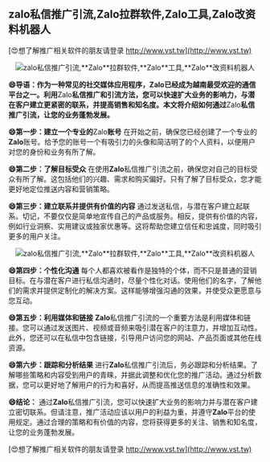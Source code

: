 ## **zalo私信推广引流,**Zalo**拉群软件,**Zalo**工具,**Zalo**改资料机器人**

[😍想了解推广相关软件的朋友请登录 http://www.vst.tw](http://www.vst.tw)

 <center><img src="https://vst.tw/MP4/tuiguang/png/8.png" alt="zalo私信推广引流,**Zalo**拉群软件,**Zalo**工具,**Zalo**改资料机器人"></center>

**😄导语：作为一种常见的社交媒体应用程序，**Zalo**已经成为越南最受欢迎的通信平台之一。利用**Zalo**私信推广和引流方法，您可以快速扩大业务的影响力，与潜在客户建立更紧密的联系，并提高销售和知名度。本文将介绍如何通过**Zalo**私信推广引流，让您的业务蓬勃发展。**

**😄第一步：建立一个专业的**Zalo**账号**
在开始之前，确保您已经创建了一个专业的**Zalo**账号。给予您的账号一个有吸引力的头像和简洁明了的个人资料，以便用户对您的身份和业务有所了解。

**😄第二步：了解目标受众**
在使用**Zalo**私信推广引流之前，确保您对自己的目标受众有所了解。这包括他们的兴趣、需求和购买偏好。只有了解了目标受众，您才能更好地定位推送内容和营销策略。

**😄第三步：建立联系并提供有价值的内容**
通过发送私信，与潜在客户建立起联系。切记，不要仅仅是简单地宣传自己的产品或服务。相反，提供有价值的内容，例如行业洞察、实用建议或独家优惠等。这将帮助您建立信任和忠诚度，同时吸引更多的用户关注。

 <center><img src="https://vst.tw/MP4/tuiguang/png/1.png" alt="zalo私信推广引流,**Zalo**拉群软件,**Zalo**工具,**Zalo**改资料机器人"></center>

**😄第四步：个性化沟通**
每个人都喜欢被看作是独特的个体，而不只是普通的营销目标。在与潜在客户进行私信沟通时，尽量个性化对话。使用他们的名字，了解他们的需求并提供定制化的解决方案。这样能够增强沟通的效果，并使受众更愿意与您互动。

**😄第五步：利用媒体和链接**
**Zalo**私信推广引流的一个重要方法是利用媒体和链接。您可以通过发送图片、视频或音频来吸引潜在客户的注意力，并增加互动性。此外，您还可以在私信中包含链接，引导用户访问您的网站、产品页面或其他在线资源。

**😄第六步：跟踪和分析结果**
进行**Zalo**私信推广引流后，务必跟踪和分析结果。了解哪些策略和内容受到用户的青睐，并据此调整和优化您的推广活动。通过分析数据，您可以更好地了解用户的行为和喜好，从而提高推送信息的准确性和效果。

**😄结论：**
通过**Zalo**私信推广引流，您可以快速扩大业务的影响力并与潜在客户建立密切联系。但请注意，推广活动应该以用户的利益为重，并遵守**Zalo**平台的使用规定。通过合理的策略和有价值的内容，您将获得更多的关注、销售和知名度，让您的业务蓬勃发展。

[😍想了解推广相关软件的朋友请登录 http://www.vst.tw](http://www.vst.tw)



